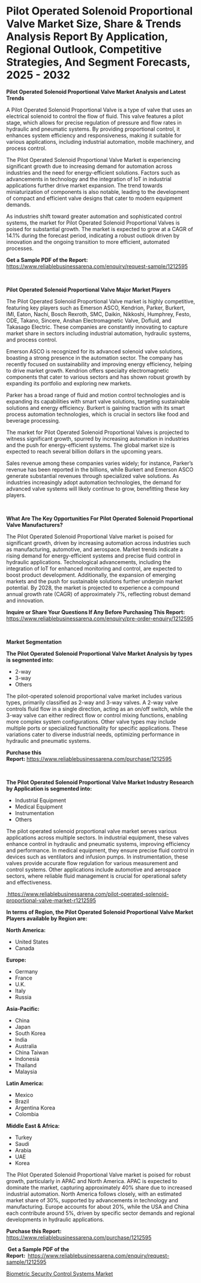 <p><h1>Pilot Operated Solenoid Proportional Valve Market Size, Share & Trends Analysis Report By Application, Regional Outlook, Competitive Strategies, And Segment Forecasts, 2025 - 2032</h1></p><p><strong>Pilot Operated Solenoid Proportional Valve Market Analysis and Latest Trends</strong></p>
<p><p>A Pilot Operated Solenoid Proportional Valve is a type of valve that uses an electrical solenoid to control the flow of fluid. This valve features a pilot stage, which allows for precise regulation of pressure and flow rates in hydraulic and pneumatic systems. By providing proportional control, it enhances system efficiency and responsiveness, making it suitable for various applications, including industrial automation, mobile machinery, and process control.</p><p>The Pilot Operated Solenoid Proportional Valve Market is experiencing significant growth due to increasing demand for automation across industries and the need for energy-efficient solutions. Factors such as advancements in technology and the integration of IoT in industrial applications further drive market expansion. The trend towards miniaturization of components is also notable, leading to the development of compact and efficient valve designs that cater to modern equipment demands.</p><p>As industries shift toward greater automation and sophisticated control systems, the market for Pilot Operated Solenoid Proportional Valves is poised for substantial growth. The market is expected to grow at a CAGR of 14.1% during the forecast period, indicating a robust outlook driven by innovation and the ongoing transition to more efficient, automated processes.</p></p>
<p><strong>Get a Sample PDF of the Report:&nbsp;</strong> <a href="https://www.reliablebusinessarena.com/enquiry/request-sample/1212595?utm_campaign=3457&utm_medium=2&utm_source=Github&utm_content=ia&utm_term=24032025&utm_id=pilot-operated-solenoid-proportional-valve">https://www.reliablebusinessarena.com/enquiry/request-sample/1212595</a></p>
<p>&nbsp;</p>
<p><strong>Pilot Operated Solenoid Proportional Valve Major Market Players</strong></p>
<p><p>The Pilot Operated Solenoid Proportional Valve market is highly competitive, featuring key players such as Emerson ASCO, Kendrion, Parker, Burkert, IMI, Eaton, Nachi, Bosch Rexroth, SMC, Daikin, Nikkoshi, Humphrey, Festo, ODE, Takano, Sincere, Anshan Electromagnetic Valve, Dofluid, and Takasago Electric. These companies are constantly innovating to capture market share in sectors including industrial automation, hydraulic systems, and process control.</p><p>Emerson ASCO is recognized for its advanced solenoid valve solutions, boasting a strong presence in the automation sector. The company has recently focused on sustainability and improving energy efficiency, helping to drive market growth. Kendrion offers specialty electromagnetic components that cater to various sectors and has shown robust growth by expanding its portfolio and exploring new markets.</p><p>Parker has a broad range of fluid and motion control technologies and is expanding its capabilities with smart valve solutions, targeting sustainable solutions and energy efficiency. Burkert is gaining traction with its smart process automation technologies, which is crucial in sectors like food and beverage processing.</p><p>The market for Pilot Operated Solenoid Proportional Valves is projected to witness significant growth, spurred by increasing automation in industries and the push for energy-efficient systems. The global market size is expected to reach several billion dollars in the upcoming years.</p><p>Sales revenue among these companies varies widely; for instance, Parker’s revenue has been reported in the billions, while Burkert and Emerson ASCO generate substantial revenues through specialized valve solutions. As industries increasingly adopt automation technologies, the demand for advanced valve systems will likely continue to grow, benefitting these key players.</p></p>
<p>&nbsp;</p>
<p><strong>What Are The Key Opportunities For Pilot Operated Solenoid Proportional Valve Manufacturers?</strong></p>
<p><p>The Pilot Operated Solenoid Proportional Valve market is poised for significant growth, driven by increasing automation across industries such as manufacturing, automotive, and aerospace. Market trends indicate a rising demand for energy-efficient systems and precise fluid control in hydraulic applications. Technological advancements, including the integration of IoT for enhanced monitoring and control, are expected to boost product development. Additionally, the expansion of emerging markets and the push for sustainable solutions further underpin market potential. By 2028, the market is projected to experience a compound annual growth rate (CAGR) of approximately 7%, reflecting robust demand and innovation.</p></p>
<p><strong>Inquire or Share Your Questions If Any Before Purchasing This Report:</strong> <a href="https://www.reliablebusinessarena.com/enquiry/pre-order-enquiry/1212595?utm_campaign=3457&utm_medium=2&utm_source=Github&utm_content=ia&utm_term=24032025&utm_id=pilot-operated-solenoid-proportional-valve">https://www.reliablebusinessarena.com/enquiry/pre-order-enquiry/1212595</a></p>
<p>&nbsp;</p>
<p><strong>Market Segmentation</strong></p>
<p><strong>The Pilot Operated Solenoid Proportional Valve Market Analysis by types is segmented into:</strong></p>
<p><ul><li>2-way</li><li>3-way</li><li>Others</li></ul></p>
<p><p>The pilot-operated solenoid proportional valve market includes various types, primarily classified as 2-way and 3-way valves. A 2-way valve controls fluid flow in a single direction, acting as an on/off switch, while the 3-way valve can either redirect flow or control mixing functions, enabling more complex system configurations. Other valve types may include multiple ports or specialized functionality for specific applications. These variations cater to diverse industrial needs, optimizing performance in hydraulic and pneumatic systems.</p></p>
<p><strong>Purchase this Report:&nbsp;</strong><a href="https://www.reliablebusinessarena.com/purchase/1212595?utm_campaign=3457&utm_medium=2&utm_source=Github&utm_content=ia&utm_term=24032025&utm_id=pilot-operated-solenoid-proportional-valve">https://www.reliablebusinessarena.com/purchase/1212595</a></p>
<p>&nbsp;</p>
<p><strong>The Pilot Operated Solenoid Proportional Valve Market Industry Research by Application is segmented into:</strong></p>
<p><ul><li>Industrial Equipment</li><li>Medical Equipment</li><li>Instrumentation</li><li>Others</li></ul></p>
<p><p>The pilot operated solenoid proportional valve market serves various applications across multiple sectors. In industrial equipment, these valves enhance control in hydraulic and pneumatic systems, improving efficiency and performance. In medical equipment, they ensure precise fluid control in devices such as ventilators and infusion pumps. In instrumentation, these valves provide accurate flow regulation for various measurement and control systems. Other applications include automotive and aerospace sectors, where reliable fluid management is crucial for operational safety and effectiveness.</p></p>
<p><a href="https://www.reliablebusinessarena.com/pilot-operated-solenoid-proportional-valve-market-r1212595?utm_campaign=3457&utm_medium=2&utm_source=Github&utm_content=ia&utm_term=24032025&utm_id=pilot-operated-solenoid-proportional-valve">&nbsp;https://www.reliablebusinessarena.com/pilot-operated-solenoid-proportional-valve-market-r1212595</a></p>
<p><strong>In terms of Region, the Pilot Operated Solenoid Proportional Valve Market Players available by Region are:</strong></p>
<p>
    <p> <strong> North America: </strong>
        <ul>
            <li>United States</li>
            <li>Canada</li>
        </ul>
        </p> 
    <p> <strong> Europe: </strong>
        <ul>
            <li>Germany</li>
            <li>France</li>
            <li>U.K.</li>
            <li>Italy</li>
            <li>Russia</li>
        </ul>
        </p> 
    <p> <strong> Asia-Pacific: </strong>
        <ul>
            <li>China</li>
            <li>Japan</li>
            <li>South Korea</li>
            <li>India</li>
            <li>Australia</li>
            <li>China Taiwan</li>
            <li>Indonesia</li>
            <li>Thailand</li>
            <li>Malaysia</li>
        </ul>
        </p> 
    <p> <strong> Latin America: </strong>
        <ul>
            <li>Mexico</li>
            <li>Brazil</li>
            <li>Argentina Korea</li>
            <li>Colombia</li>
        </ul>
        </p> 
    <p> <strong> Middle East & Africa: </strong>
        <ul>
            <li>Turkey</li>
            <li>Saudi</li>
            <li>Arabia</li>
            <li>UAE</li>
            <li>Korea</li>
        </ul>
    </p>
    </p>
<p><p>The Pilot Operated Solenoid Proportional Valve market is poised for robust growth, particularly in APAC and North America. APAC is expected to dominate the market, capturing approximately 40% share due to increased industrial automation. North America follows closely, with an estimated market share of 30%, supported by advancements in technology and manufacturing. Europe accounts for about 20%, while the USA and China each contribute around 5%, driven by specific sector demands and regional developments in hydraulic applications.</p></p>
<p><strong>Purchase this Report: </strong><a href="https://www.reliablebusinessarena.com/purchase/1212595?utm_campaign=3457&utm_medium=2&utm_source=Github&utm_content=ia&utm_term=24032025&utm_id=pilot-operated-solenoid-proportional-valve">https://www.reliablebusinessarena.com/purchase/1212595</a></p>
<p>&nbsp;<strong>Get a Sample PDF of the Report:&nbsp;&nbsp;</strong><a href="https://www.reliablebusinessarena.com/enquiry/request-sample/1212595?utm_campaign=3457&utm_medium=2&utm_source=Github&utm_content=ia&utm_term=24032025&utm_id=pilot-operated-solenoid-proportional-valve">https://www.reliablebusinessarena.com/enquiry/request-sample/1212595</a></p>
<p><strong></strong></p>
<p><p><a href="https://github.com/janotjuljo/Market-Research-Report-List-1/blob/main/biometric-security-control-systems-market.md?utm_campaign=3457&utm_medium=2&utm_source=Github&utm_content=ia&utm_term=24032025&utm_id=pilot-operated-solenoid-proportional-valve">Biometric Security Control Systems Market</a></p></p>
